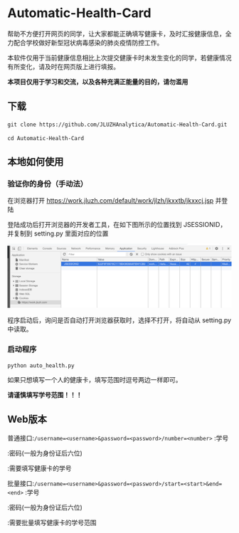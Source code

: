 # Automatic-Health-Card

帮助不方便打开网页的同学，让大家都能正确填写健康卡，及时汇报健康信息，全力配合学校做好新型冠状病毒感染的肺炎疫情防控工作。

本软件仅用于当前健康信息相比上次提交健康卡时未发生变化的同学，若健康情况有所变化，请及时在网页版上进行填报。

**本项目仅用于学习和交流，以及各种充满正能量的目的，请勿滥用**

## 下载

`git clone https://github.com/JLUZHAnalytica/Automatic-Health-Card.git`

`cd Automatic-Health-Card`

## 本地如何使用

### 验证你的身份（手动法）

在浏览器打开 https://work.jluzh.com/default/work/jlzh/jkxxtb/jkxxcj.jsp 并登陆

登陆成功后打开浏览器的开发者工具，在如下图所示的位置找到 JSESSIONID，并复制到 setting.py 里面对应的位置

![image](img/WX20200809-171001@2x.png)

程序启动后，询问是否自动打开浏览器获取时，选择不打开，将自动从 setting.py 中读取。


### 启动程序

`python auto_health.py`

如果只想填写一个人的健康卡，填写范围时逗号两边一样即可。

**请谨慎填写学号范围！！！**

## Web版本

普通接口:`/username=<username>&password=<password>/number=<number>`
<username>:学号

<password>:密码(一般为身份证后六位)

<number>:需要填写健康卡的学号

批量接口:`/username=<username>&password=<password>/start=<start>&end=<end>`
<username>:学号

<password>:密码(一般为身份证后六位)

<start> <end>:需要批量填写健康卡的学号范围